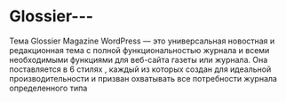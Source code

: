 # Glossier---
Тема Glossier Magazine WordPress — это универсальная новостная и редакционная тема с полной функциональностью журнала и всеми необходимыми функциями для веб-сайта газеты или журнала. Она поставляется в 6 стилях , каждый из которых создан для идеальной производительности и призван охватывать все потребности журнала определенного типа
